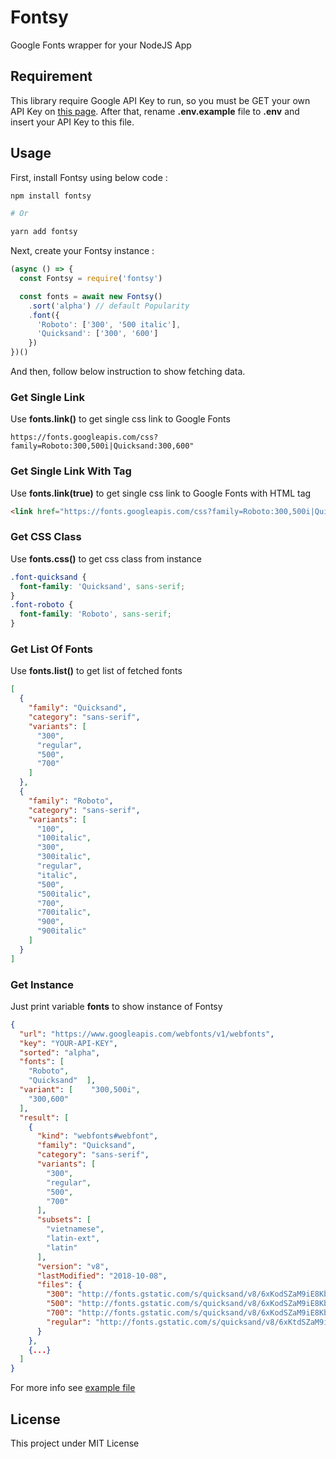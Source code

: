# Fontsy

Google Fonts wrapper for your NodeJS App

## Requirement

This library require Google API Key to run, so you must be GET your own API Key on [this page](https://developers.google.com/fonts/docs/developer_api). After that, rename **.env.example** file to **.env** and insert your API Key to this file.

## Usage

First, install Fontsy using below code :

``` bash
npm install fontsy

# Or

yarn add fontsy
```

Next, create your Fontsy instance :

```js
(async () => {
  const Fontsy = require('fontsy')

  const fonts = await new Fontsy()
    .sort('alpha') // default Popularity
    .font({
      'Roboto': ['300', '500 italic'],
      'Quicksand': ['300', '600']
    })
})()
```

And then, follow below instruction to show fetching data.

### Get Single Link

Use **fonts.link()** to get single css link to Google Fonts

```
https://fonts.googleapis.com/css?family=Roboto:300,500i|Quicksand:300,600"
```

### Get Single Link With Tag

Use **fonts.link(true)** to get single css link to Google Fonts with HTML tag

```html
<link href="https://fonts.googleapis.com/css?family=Roboto:300,500i|Quicksand:300,600" rel="stylesheet">
```

### Get CSS Class

Use **fonts.css()** to get css class from instance

```css
.font-quicksand {
  font-family: 'Quicksand', sans-serif;
}
.font-roboto {
  font-family: 'Roboto', sans-serif;
}
```

### Get List Of Fonts

Use **fonts.list()** to get list of fetched fonts

```json
[
  {
    "family": "Quicksand",
    "category": "sans-serif",
    "variants": [
      "300",
      "regular",
      "500",
      "700"
    ]
  },
  {
    "family": "Roboto",
    "category": "sans-serif",
    "variants": [
      "100",
      "100italic",
      "300",
      "300italic",
      "regular",
      "italic",
      "500",
      "500italic",
      "700",
      "700italic",
      "900",
      "900italic"
    ]
  }
]
```

### Get Instance

Just print variable **fonts** to show instance of Fontsy

```json
{
  "url": "https://www.googleapis.com/webfonts/v1/webfonts",
  "key": "YOUR-API-KEY",
  "sorted": "alpha",
  "fonts": [
    "Roboto",
    "Quicksand"  ],
  "variant": [    "300,500i",
    "300,600"
  ],
  "result": [
    {
      "kind": "webfonts#webfont",
      "family": "Quicksand",
      "category": "sans-serif",
      "variants": [
        "300",
        "regular",
        "500",
        "700"
      ],
      "subsets": [
        "vietnamese",
        "latin-ext",
        "latin"
      ],
      "version": "v8",
      "lastModified": "2018-10-08",
      "files": {
        "300": "http://fonts.gstatic.com/s/quicksand/v8/6xKodSZaM9iE8KbpRA_pgHYoSA.ttf",
        "500": "http://fonts.gstatic.com/s/quicksand/v8/6xKodSZaM9iE8KbpRA_p2HcoSA.ttf",
        "700": "http://fonts.gstatic.com/s/quicksand/v8/6xKodSZaM9iE8KbpRA_pkHEoSA.ttf",
        "regular": "http://fonts.gstatic.com/s/quicksand/v8/6xKtdSZaM9iE8KbpRA_RLA.ttf"
      }
    },
    {...}
  ]
}
```

For more info see [example file](example.js)

## License

This project under MIT License